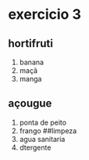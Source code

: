 # exercicio 3

## hortifruti 
1. banana 
2. maçã
3. manga
## açougue 
1. ponta de peito 
2. frango
##limpeza
1. agua sanitaria
2. dtergente